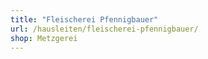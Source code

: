 ```yaml
---
title: "Fleischerei Pfennigbauer"
url: /hausleiten/fleischerei-pfennigbauer/
shop: Metzgerei
---
```

